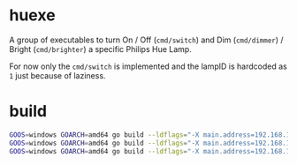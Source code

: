 # huexe

A group of executables to turn On / Off (`cmd/switch`) and Dim (`cmd/dimmer`) / Bright (`cmd/brighter`) a specific Philips Hue Lamp.

For now only the `cmd/switch` is implemented and the lampID is hardcoded as `1` just because of laziness.

# build

```bash
GOOS=windows GOARCH=amd64 go build --ldflags="-X main.address=192.168.1.2 -X main.token=username -H windowsgui" github.com/huexe/cmd/switch
GOOS=windows GOARCH=amd64 go build --ldflags="-X main.address=192.168.1.2 -X main.token=username -H windowsgui" github.com/huexe/cmd/dimmer
GOOS=windows GOARCH=amd64 go build --ldflags="-X main.address=192.168.1.2 -X main.token=username -H windowsgui" github.com/huexe/cmd/brighter
```
